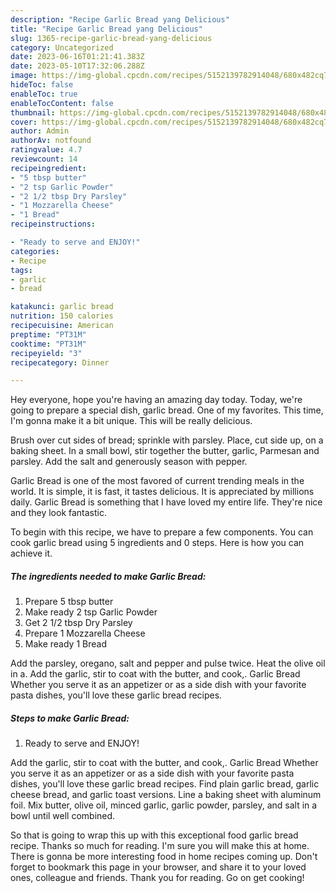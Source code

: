 ```yaml
---
description: "Recipe Garlic Bread yang Delicious"
title: "Recipe Garlic Bread yang Delicious"
slug: 1365-recipe-garlic-bread-yang-delicious
category: Uncategorized
date: 2023-06-16T01:21:41.383Z
date: 2023-05-10T17:32:06.288Z
image: https://img-global.cpcdn.com/recipes/5152139782914048/680x482cq70/garlic-bread-recipe-main-photo.jpg
hideToc: false
enableToc: true
enableTocContent: false
thumbnail: https://img-global.cpcdn.com/recipes/5152139782914048/680x482cq70/garlic-bread-recipe-main-photo.jpg
cover: https://img-global.cpcdn.com/recipes/5152139782914048/680x482cq70/garlic-bread-recipe-main-photo.jpg
author: Admin
authorAv: notfound
ratingvalue: 4.7
reviewcount: 14
recipeingredient:
- "5 tbsp butter"
- "2 tsp Garlic Powder"
- "2 1/2 tbsp Dry Parsley"
- "1 Mozzarella Cheese"
- "1 Bread"
recipeinstructions:

- "Ready to serve and ENJOY!"
categories:
- Recipe
tags:
- garlic
- bread

katakunci: garlic bread 
nutrition: 150 calories
recipecuisine: American
preptime: "PT31M"
cooktime: "PT31M"
recipeyield: "3"
recipecategory: Dinner

---
```



Hey everyone, hope you're having an amazing day today. Today, we're going to prepare a special dish, garlic bread. One of my favorites. This time, I'm gonna make it a bit unique. This will be really delicious.

Brush over cut sides of bread; sprinkle with parsley. Place, cut side up, on a baking sheet. In a small bowl, stir together the butter, garlic, Parmesan and parsley. Add the salt and generously season with pepper.

Garlic Bread is one of the most favored of current trending meals in the world. It is simple, it is fast, it tastes delicious. It is appreciated by millions daily. Garlic Bread is something that I have loved my entire life. They're nice and they look fantastic.


To begin with this recipe, we have to prepare a few components. You can cook garlic bread using 5 ingredients and 0 steps. Here is how you can achieve it.

<!--inarticleads1-->

##### The ingredients needed to make Garlic Bread:

1. Prepare 5 tbsp butter
1. Make ready 2 tsp Garlic Powder
1. Get 2 1/2 tbsp Dry Parsley
1. Prepare 1 Mozzarella Cheese
1. Make ready 1 Bread


Add the parsley, oregano, salt and pepper and pulse twice. Heat the olive oil in a. Add the garlic, stir to coat with the butter, and cook,. Garlic Bread Whether you serve it as an appetizer or as a side dish with your favorite pasta dishes, you&#39;ll love these garlic bread recipes. 

<!--inarticleads2-->

##### Steps to make Garlic Bread:


1. Ready to serve and ENJOY!

Add the garlic, stir to coat with the butter, and cook,. Garlic Bread Whether you serve it as an appetizer or as a side dish with your favorite pasta dishes, you&#39;ll love these garlic bread recipes. Find plain garlic bread, garlic cheese bread, and garlic toast versions. Line a baking sheet with aluminum foil. Mix butter, olive oil, minced garlic, garlic powder, parsley, and salt in a bowl until well combined. 

So that is going to wrap this up with this exceptional food garlic bread recipe. Thanks so much for reading. I'm sure you will make this at home. There is gonna be more interesting food in home recipes coming up. Don't forget to bookmark this page in your browser, and share it to your loved ones, colleague and friends. Thank you for reading. Go on get cooking!
